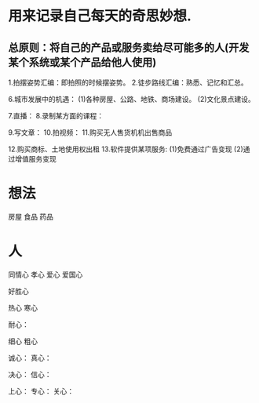 # 用来记录自己每天的奇思妙想.

## 总原则：将自己的产品或服务卖给尽可能多的人(开发某个系统或某个产品给他人使用)
1.拍摆姿势汇编：即拍照的时候摆姿势。
2.徒步路线汇编：熟悉、记忆和汇总。

6.城市发展中的机遇：
(1)各种房屋、公路、地铁、商场建设。
(2)文化景点建设。

7.直播：
8.录制某方面的课程：

9.写文章：
10.拍视频：
11.购买无人售货机机出售商品
  
12.购买商标、土地使用权出租
13.软件提供某项服务:
  (1)免费通过广告变现
  (2)通过增值服务变现

# 想法
房屋
食品
药品

# 人
同情心
孝心
爱心
爱国心

好胜心

热心
寒心

耐心：

细心
粗心

诚心：
真心：

决心：
信心：

上心：
专心：
关心：










